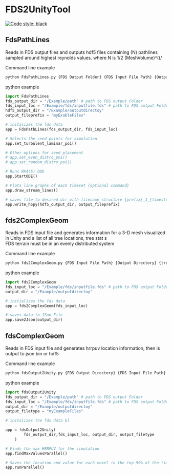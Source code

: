 # FDS2UnityTool
[![Code style: black](https://img.shields.io/badge/code%20style-black-000000.svg)](https://github.com/psf/black)



FdsPathLines
----------------------
Reads in FDS output files and outputs hdf5 files containing (N) pathlines sampled around highest reynolds values. where N is 1/2 (MeshVolume)^()/  

Command line example
```bash
python FdsPathLines.py {FDS Output Folder} {FDS Input File Path} {Output Directory} {filename prefix}
```

python example
```python
import FdsPathLines
fds_output_dir = "/Example/path" # path to FDS output Folder
fds_input_loc = "/Example/fds/inputfile.fds" # path to FDS output Folder
hdf5_output_dir = "/Example/outputdirectoy"
output_fileprefix = "myExableFiles"

# initalizes the fds data 
app = FdsPathLines(fds_output_dir, fds_input_loc)

# Selects the seed points for simulation
app.set_turbulent_laminar_poi()

# Other options for seed placement
# app.set_even_distro_poi()
# app.set_random_distro_poi()

# Runs RK4(5) ODE 
app.StartODE()

# Plots line graphs of each timeset {optional command}
app.draw_stream_lines()

# saves file to desired dir with filename structure {prefix}_1_{timestep}.hdf5
app.write_h5py(hdf5_output_dir, output_fileprefix)

```


fds2ComplexGeom
----------------------
Reads in FDS  input file and generates information for a 3-D mesh visualized in Unity and a list of all tree locations,  tree stat
s  
FDS terrain must be in an evenly distributed system

Command line example
```bash
python fds2ComplexGeom.py {FDS Input File Path} {Output Directory} {tree Label} {Non terrain object Label(s)}
```

python example
```python
import fds2ComplexGeom
fds_input_loc = "/Example/fds/inputfile.fds" # path to FDS output Folder
output_dir = "/Example/outputdirectoy"

# initializes the fds data 
app = fds2ComplexGeom(fds_input_loc)

# saves data to JSon File
app.save2Json(output_dir)

```

fdsComplexGeom
----------------------
Reads in FDS  input file and generates hrrpuv location information, then is output to json bin or hdf5

Command line example
```bash
python fdsOutput2Unity.py {FDS Output Directory} {FDS Input File Path} {Output Directory} {Ouput FileType}
```

python example
```python
import fdsOutput2Unity
fds_output_dir = "/Example/path" # path to FDS output Folder
fds_input_loc = "/Example/fds/inputfile.fds" # path to FDS output Folder
output_dir = "/Example/outputdirectoy"
output_filetype = "myExampleFiles"

# initalizes the fds data bl

app = fdsOutput2Unity(
        fds_output_dir,fds_input_loc, output_dir, output_filetype
    )

# Finds the max HRRPUV for the simulation
app.findMaxValuesParallel()

# Saves the location and value for each voxel in the top 99% of the timestep
app.runParallel()

```